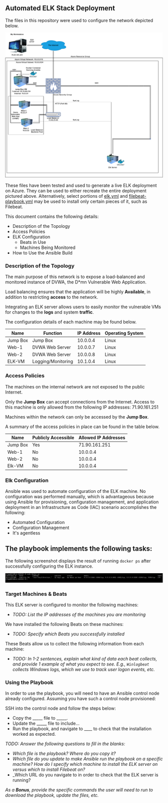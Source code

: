 ## Automated ELK Stack Deployment

The files in this repository were used to configure the network depicted below.

![TODO: Update the path with the name of your diagram](Diagrams/Elk-Stack-Project.png)

These files have been tested and used to generate a live ELK deployment on Azure. They can be used to either recreate the entire deployment pictured above. Alternatively, select portions of [elk.yml](https://github.com/MadT3ch/ELK-Stack-Project/blob/main/Ansible/elk.yml) and [filebeat-playbook.yml](https://github.com/MadT3ch/ELK-Stack-Project/blob/main/Ansible/filebeat-playbook.yml) may be used to install only certain pieces of it, such as Filebeat.

This document contains the following details:
- Description of the Topology
- Access Policies
- ELK Configuration
  - Beats in Use
  - Machines Being Monitored
- How to Use the Ansible Build


### Description of the Topology

The main purpose of this network is to expose a load-balanced and monitored instance of DVWA, the D*mn Vulnerable Web Application.

Load balancing ensures that the application will be highly **Available**, in addition to restricting **access** to the network.

Integrating an ELK server allows users to easily monitor the vulnerable VMs for changes to the **logs** and system **traffic**.

The configuration details of each machine may be found below.

Name | Function | IP Address | Operating System
-----| ---------|------------|-----------------
Jump Box | Jump Box | 10.0.0.4 | Linux
Web-1 | DVWA Web Server| 10.0.0.7 | Linux
Web-2 | DVWA Web Server| 10.0.0.8 | Linux
ELK-VM | Logging/Monitoring | 10.1.0.4 | Linux

### Access Policies

The machines on the internal network are not exposed to the public Internet. 

Only the **Jump Box** can accept connections from the Internet. Access to this machine is only allowed from the following IP addresses: 71.90.161.251

Machines within the network can only be accessed by the **Jump Box**.


A summary of the access policies in place can be found in the table below.

| Name     | Publicly Accessible | Allowed IP Addresses |
|----------|---------------------|----------------------|
| Jump Box | Yes              | 71.90.161.251 |
| Web-1         | No           |      10.0.0.4    |     
| Web-2         | No                    | 10.0.0.4 |
| Elk-VM        | No          | 10.0.0.4

### Elk Configuration

Ansible was used to automate configuration of the ELK machine. No configuration was performed manually, which is advantageous because using Ansible for provisioning, configuration management, and application deployment in an Infrastructure as Code (IAC) scenario accomplishes the following:
 - Automated Configuration
 - Configuration Management
 - It's agentless

The playbook implements the following tasks:
- 

The following screenshot displays the result of running `docker ps` after successfully configuring the ELK instance.

![TODO: Update the path with the name of your screenshot of docker ps output](/Diagrams/docker_ps.PNG)

### Target Machines & Beats
This ELK server is configured to monitor the following machines:
- _TODO: List the IP addresses of the machines you are monitoring_

We have installed the following Beats on these machines:
- _TODO: Specify which Beats you successfully installed_

These Beats allow us to collect the following information from each machine:
- _TODO: In 1-2 sentences, explain what kind of data each beat collects, and provide 1 example of what you expect to see. E.g., `Winlogbeat` collects Windows logs, which we use to track user logon events, etc._

### Using the Playbook
In order to use the playbook, you will need to have an Ansible control node already configured. Assuming you have such a control node provisioned: 

SSH into the control node and follow the steps below:
- Copy the _____ file to _____.
- Update the _____ file to include...
- Run the playbook, and navigate to ____ to check that the installation worked as expected.

_TODO: Answer the following questions to fill in the blanks:_
- _Which file is the playbook? Where do you copy it?_
- _Which file do you update to make Ansible run the playbook on a specific machine? How do I specify which machine to install the ELK server on versus which to install Filebeat on?_
- _Which URL do you navigate to in order to check that the ELK server is running?

_As a **Bonus**, provide the specific commands the user will need to run to download the playbook, update the files, etc._
